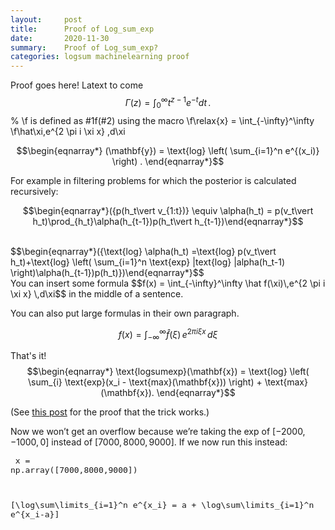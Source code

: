 ```yaml
---
layout:     post
title:      Proof of Log_sum_exp
date:       2020-11-30
summary:    Proof of Log_sum_exp?
categories: logsum machinelearning proof
---
```



Proof goes here!
Latext to come
$$\Gamma(z) = \int_0^\infty t^{z-1}e^{-t}dt\,.$$
% \f is defined as #1f(#2) using the macro
\f\relax{x} = \int_{-\infty}^\infty
    \f\hat\xi\,e^{2 \pi i \xi x}
    \,d\xi
    
$$\begin{eqnarray*} (\mathbf{y}) = \text{log} \left( \sum_{i=1}^n e^{(x_i)} \right) . \end{eqnarray*}$$

For example in filtering problems for which the posterior is calculated recursively:


      
$$\begin{eqnarray*}({p(h_t\vert v_{1:t})} \equiv \alpha(h_t) = p(v_t\vert h_t)\prod_{h_t}\alpha(h_{t-1})p(h_t\vert h_{t-1})\end{eqnarray*}$$


<br>
$$\begin{eqnarray*}({\text{log} \alpha(h_t) =\text{log} p(v_t\vert h_t)+\text{log} \left( \sum_{i=1}^n \text{exp} |text{log} |alpha(h_t-1) \right)\alpha(h_{t-1})p(h_t)})\end{eqnarray*}$$

<br>
You can insert some formula $$f(x) = \int_{-\infty}^\infty \hat f(\xi)\,e^{2 \pi i \xi x} \,d\xi$$ in the middle of a sentence.

You can also put large formulas in their own paragraph.

$$f(x) = \int_{-\infty}^\infty \hat f(\xi)\,e^{2 \pi i \xi x} \,d\xi$$

That's it!
$$\begin{eqnarray*} \text{logsumexp}(\mathbf{x}) = \text{log} \left( \sum_{i} \text{exp}(x_i - \text{max}(\mathbf{x})) \right) + \text{max}(\mathbf{x}). \end{eqnarray*}$$</center><p>(See <a href="https://www.xarg.org/2016/06/the-log-sum-exp-trick-in-machine-learning/">this post</a> for the proof that the trick works.)</p><p>Now we won’t get an overflow because we’re taking the 
    $\text{exp}$ of $[-2000,-1000,0]$ 
    instead of $[7000,8000,9000]$. If we now run this instead:</p><pre style="font-size:13px">
x = np.array([7000,8000,9000])

[\log\sum\limits_{i=1}^n e^{x_i} = a + \log\sum\limits_{i=1}^n e^{x_i-a}\]

